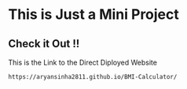 # This is Just a Mini Project 
## Check it Out !!


This is the Link to the Direct Diployed Website 
```
https://aryansinha2811.github.io/BMI-Calculator/
```

